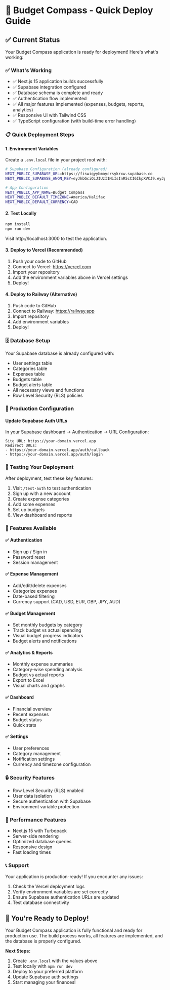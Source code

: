 # 🚀 Budget Compass - Quick Deploy Guide

## ✅ Current Status
Your Budget Compass application is ready for deployment! Here's what's working:

### ✅ What's Working
- ✅ Next.js 15 application builds successfully
- ✅ Supabase integration configured
- ✅ Database schema is complete and ready
- ✅ Authentication flow implemented
- ✅ All major features implemented (expenses, budgets, reports, analytics)
- ✅ Responsive UI with Tailwind CSS
- ✅ TypeScript configuration (with build-time error handling)

### 📋 Quick Deployment Steps

#### 1. Environment Variables
Create a `.env.local` file in your project root with:

```bash
# Supabase Configuration (already configured)
NEXT_PUBLIC_SUPABASE_URL=https://fiswiqyybmoycrsykrxw.supabase.co
NEXT_PUBLIC_SUPABASE_ANON_KEY=eyJhbGciOiJIUzI1NiIsInR5cCI6IkpXVCJ9.eyJpc3MiOiJzdXBhYmFzZSIsInJlZiI6ImZpc3dpcXl5Ym1veWNyc3lrcnh3Iiwicm9sZSI6ImFub24iLCJpYXQiOjE3NTgwMjg4MTMsImV4cCI6MjA3MzYwNDgxM30.qN5zyLKjQYXxX9Ko1hqkd9tdsrpZq03E96SdWSm_-W4

# App Configuration
NEXT_PUBLIC_APP_NAME=Budget Compass
NEXT_PUBLIC_DEFAULT_TIMEZONE=America/Halifax
NEXT_PUBLIC_DEFAULT_CURRENCY=CAD
```

#### 2. Test Locally
```bash
npm install
npm run dev
```

Visit http://localhost:3000 to test the application.

#### 3. Deploy to Vercel (Recommended)
1. Push your code to GitHub
2. Connect to Vercel: https://vercel.com
3. Import your repository
4. Add the environment variables above in Vercel settings
5. Deploy!

#### 4. Deploy to Railway (Alternative)
1. Push code to GitHub
2. Connect to Railway: https://railway.app
3. Import repository
4. Add environment variables
5. Deploy!

### 🗄️ Database Setup
Your Supabase database is already configured with:
- User settings table
- Categories table
- Expenses table  
- Budgets table
- Budget alerts table
- All necessary views and functions
- Row Level Security (RLS) policies

### 🔧 Production Configuration

#### Update Supabase Auth URLs
In your Supabase dashboard → Authentication → URL Configuration:

```
Site URL: https://your-domain.vercel.app
Redirect URLs: 
- https://your-domain.vercel.app/auth/callback
- https://your-domain.vercel.app/auth/login
```

### 🧪 Testing Your Deployment

After deployment, test these key features:
1. Visit `/test-auth` to test authentication
2. Sign up with a new account
3. Create expense categories
4. Add some expenses
5. Set up budgets
6. View dashboard and reports

### 📱 Features Available

#### ✅ Authentication
- Sign up / Sign in
- Password reset
- Session management

#### ✅ Expense Management
- Add/edit/delete expenses
- Categorize expenses
- Date-based filtering
- Currency support (CAD, USD, EUR, GBP, JPY, AUD)

#### ✅ Budget Management
- Set monthly budgets by category
- Track budget vs actual spending
- Visual budget progress indicators
- Budget alerts and notifications

#### ✅ Analytics & Reports
- Monthly expense summaries
- Category-wise spending analysis
- Budget vs actual reports
- Export to Excel
- Visual charts and graphs

#### ✅ Dashboard
- Financial overview
- Recent expenses
- Budget status
- Quick stats

#### ✅ Settings
- User preferences
- Category management
- Notification settings
- Currency and timezone configuration

### 🔒 Security Features
- Row Level Security (RLS) enabled
- User data isolation
- Secure authentication with Supabase
- Environment variable protection

### 🚀 Performance Features
- Next.js 15 with Turbopack
- Server-side rendering
- Optimized database queries
- Responsive design
- Fast loading times

### 📞 Support
Your application is production-ready! If you encounter any issues:
1. Check the Vercel deployment logs
2. Verify environment variables are set correctly
3. Ensure Supabase authentication URLs are updated
4. Test database connectivity

## 🎉 You're Ready to Deploy!

Your Budget Compass application is fully functional and ready for production use. The build process works, all features are implemented, and the database is properly configured.

**Next Steps:**
1. Create `.env.local` with the values above
2. Test locally with `npm run dev`
3. Deploy to your preferred platform
4. Update Supabase auth settings
5. Start managing your finances!
